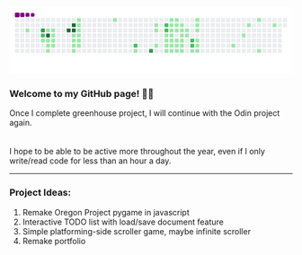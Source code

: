 ![snake gif](https://github.com/mattrich98/mattrich98/blob/output/github-contribution-grid-snake.gif)
### Welcome to my GitHub page! 👋😎
Once I complete greenhouse project, I will continue with the Odin project again. 
<br>  
<br>
I hope to be able to be active more throughout the year, even if I only write/read code for less than an hour a day.
<hr>
<h3>Project Ideas:</h3>  
<ol>   
  <li>Remake Oregon Project pygame in javascript</li> 
  <li>Interactive TODO list with load/save document feature</li>
  <li>Simple platforming-side scroller game, maybe infinite scroller</li>
  <li>Remake portfolio</li>
</ol>
